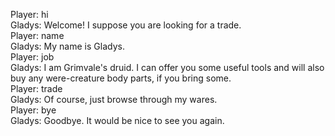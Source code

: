 Player: hi  
Gladys: Welcome! I suppose you are looking for a trade.  
Player: name  
Gladys: My name is Gladys.  
Player: job  
Gladys: I am Grimvale's druid. I can offer you some useful tools and will also buy any were-creature body parts, if you bring some.  
Player: trade  
Gladys: Of course, just browse through my wares.  
Player: bye  
Gladys: Goodbye. It would be nice to see you again.  
